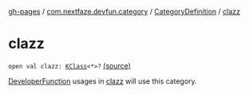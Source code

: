 [gh-pages](../../index.md) / [com.nextfaze.devfun.category](../index.md) / [CategoryDefinition](index.md) / [clazz](./clazz.md)

# clazz

`open val clazz: `[`KClass`](https://kotlinlang.org/api/latest/jvm/stdlib/kotlin.reflect/-k-class/index.html)`<*>?` [(source)](https://github.com/NextFaze/dev-fun/tree/master/devfun-annotations/src/main/java/com/nextfaze/devfun/category/CategoryDefinition.kt#L14)

[DeveloperFunction](../../com.nextfaze.devfun.function/-developer-function/index.md) usages in [clazz](./clazz.md) will use this category.

